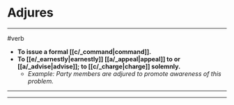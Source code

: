 # Adjures
---
#verb
- **To issue a formal [[c/_command|command]].**
- **To [[e/_earnestly|earnestly]] [[a/_appeal|appeal]] to or [[a/_advise|advise]]; to [[c/_charge|charge]] solemnly.**
	- _Example: Party members are adjured to promote awareness of this problem._
---
---
